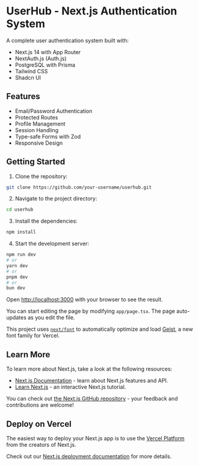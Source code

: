 # UserHub - Next.js Authentication System

A complete user authentication system built with:

- Next.js 14 with App Router
- NextAuth.js (Auth.js)
- PostgreSQL with Prisma
- Tailwind CSS
- Shadcn UI

## Features

- Email/Password Authentication
- Protected Routes
- Profile Management
- Session Handling
- Type-safe Forms with Zod
- Responsive Design

## Getting Started

1. Clone the repository:

```bash
git clone https://github.com/your-username/userhub.git
```

2. Navigate to the project directory:

```bash
cd userhub
```

3. Install the dependencies:

```bash
npm install
```

4. Start the development server:

```bash
npm run dev
# or
yarn dev
# or
pnpm dev
# or
bun dev
```

Open [http://localhost:3000](http://localhost:3000) with your browser to see the result.

You can start editing the page by modifying `app/page.tsx`. The page auto-updates as you edit the file.

This project uses [`next/font`](https://nextjs.org/docs/app/building-your-application/optimizing/fonts) to automatically optimize and load [Geist](https://vercel.com/font), a new font family for Vercel.

## Learn More

To learn more about Next.js, take a look at the following resources:

- [Next.js Documentation](https://nextjs.org/docs) - learn about Next.js features and API.
- [Learn Next.js](https://nextjs.org/learn) - an interactive Next.js tutorial.

You can check out [the Next.js GitHub repository](https://github.com/vercel/next.js) - your feedback and contributions are welcome!

## Deploy on Vercel

The easiest way to deploy your Next.js app is to use the [Vercel Platform](https://vercel.com/new?utm_medium=default-template&filter=next.js&utm_source=create-next-app&utm_campaign=create-next-app-readme) from the creators of Next.js.

Check out our [Next.js deployment documentation](https://nextjs.org/docs/app/building-your-application/deploying) for more details.
